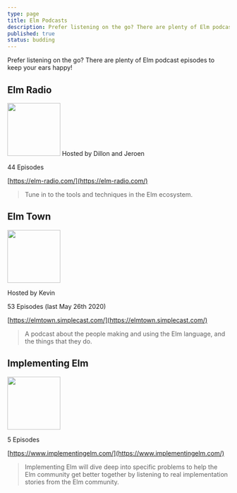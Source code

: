 ```yaml
---
type: page
title: Elm Podcasts
description: Prefer listening on the go? There are plenty of Elm podcast episodes to keep your ears happy!
published: true
status: budding
---
```


Prefer listening on the go? There are plenty of Elm podcast episodes to keep your ears happy!


## Elm Radio

<rowToColumnWhenSmall>
  <img src="/images/logos/elm-radio.svg" bg="#002329" width="120" />

  <column>
  Hosted by Dillon and Jeroen

  44 Episodes

  [https://elm-radio.com/](https://elm-radio.com/)
  </column>
</rowToColumnWhenSmall>

> Tune in to the tools and techniques in the Elm ecosystem.


## Elm Town

<rowToColumnWhenSmall>
  <img src="/images/logos/elm-town.jpg" bg="#24222D" width="120" />

  <column>

  Hosted by Kevin

  53 Episodes (last May 26th 2020)

  [https://elmtown.simplecast.com/](https://elmtown.simplecast.com/)

  </column>
</rowToColumnWhenSmall>

> A podcast about the people making and using the Elm language, and the things that they do.


## Implementing Elm


<rowToColumnWhenSmall>
  <img src="/images/logos/implementing-elm.png" bg="#0B1317" width="120" />

  <column>

  5 Episodes

  [https://www.implementingelm.com/](https://www.implementingelm.com/)

  </column>
</rowToColumnWhenSmall>

> Implementing Elm will dive deep into specific problems to help the Elm community get better together by listening to real implementation stories from the Elm community.
